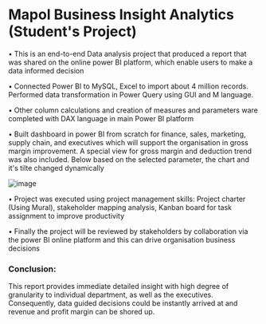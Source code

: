 # Mapol Business Insight Analytics (Student's Project)

•	This is an end-to-end Data analysis project that produced a report that was shared on the online power BI platform, which enable users to make a data informed decision

•	Connected Power BI to MySQL, Excel to import about 4 million records. Performed data transformation in Power Query using GUI and M language.

•	Other column calculations and creation of measures and parameters ware completed with DAX language in main Power BI platform

•	Built dashboard in power BI from scratch for finance, sales, marketing, supply chain, and executives which will support the organisation in gross margin improvement. A special view for gross margin and deduction trend was also included. Below based on the selected parameter, the chart and it's tilte changed dynamically

![image](https://user-images.githubusercontent.com/71553115/182498738-28973eb6-baf5-47c1-861d-6105d3753d20.png)


• Project was executed using project management skills: Project charter (Using Mural), stakeholder mapping analysis, Kanban board for task assignment to improve productivity

• Finally the project will be reviewed by stakeholders by collaboration via the power BI online platform and this can drive organisation business decisions


### Conclusion:

This report provides immediate detailed insight with high degree of granularity to individual department, as well as the executives. Consequently, data guided decisions could be instantly arrived at and revenue and profit margin can be shored up.



